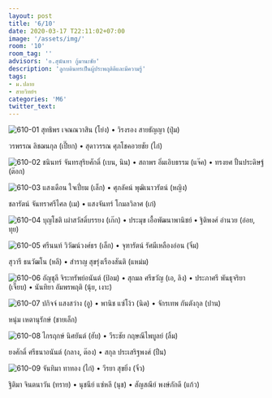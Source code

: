 ```yaml
---
layout: post
title: '6/10'
date: 2020-03-17 T22:11:02+07:00
image: '/assets/img/'
room: '10'
room_tag: ''
advisors: 'อ.สุนันทา กู้มานะชัย'
description: 'ลูกบดินทรเป็นผู้ประพฤติดีและมีความรู้'
tags:
- ม.ปลาย
- สายวิทย์ฯ
categories: 'M6'
twitter_text:
---
```

![610-01](https://res.cloudinary.com/dbruw74ms/image/upload/r_8,c_fit,w_760/v1584488111/610-01_g5f0xc.png)
สุทธิพร เจณณวาสิน (โย่ง) • วิรงรอง สายธัญญา (ปุ๋ม)

วรพรรณ ลิชฌนกุล (เปี๊ยก) • สุดาวรรณ ศุภโชคอวยชัย (ไก่)

![610-02](https://res.cloudinary.com/dbruw74ms/image/upload/r_8,c_fit,w_760/v1584488110/610-02_ruty5r.png)
ชนินทร์ จันทรสุริยศักดิ์ (เบน, นิน) • สถาพร อิ่มเอิบธรรม (แจ๊ค) • ทรงยศ ปั้นประดิษฐ์ (ต๊อก)

![610-03](https://res.cloudinary.com/dbruw74ms/image/upload/r_8,c_fit,w_760/v1584488113/610-03_ztmkhj.png)
แสงเดือน ใจเปี่ยม (เล็ก) • ศุภลัคน์ พุฒิเนาวรัตน์ (หญิง)

ชลารัตน์ จันทราศรีไศล (เม) • แสงจันทร์ โกมลวิลาศ (เก๋)

![610-04](https://res.cloudinary.com/dbruw74ms/image/upload/r_8,c_fit,w_760/v1584488112/610-04_udsevt.png)
บุญโชติ เผ่าสวัสดิ์บรรยง (เก๊ก) • ประมุข เอื้อพัฒนาพานิชย์ • ฐิติพงศ์ อำนวย (อ๋อย, ทุย)

![610-05](https://res.cloudinary.com/dbruw74ms/image/upload/r_8,c_fit,w_760/v1584488111/610-05_veao8p.png)
ศรีนนท์ วิวัฒน์วงศ์ธร (เล็ก) • จุฑารัตน์ รัศมีเหลืองอ่อน (จิ๋ม)

สุวารี ธนวัฒโน (หลี) • สำราญ สุขรุ่งเรืองสันติ (แหม่ม)

![610-06](https://res.cloudinary.com/dbruw74ms/image/upload/r_8,c_fit,w_760/v1584488120/610-06_ixz423.png)
อัญชุลี จิระทรัพย์อนันต์ (ป้อม) • สุกมล ศรีขวัญ (เอ, ลิง) • ประภาศรี พันธุจริยา (เจี๊ยบ) • นันทิยา อัมพรพฤติ (นุ้ย, เงาะ)

![610-07](https://res.cloudinary.com/dbruw74ms/image/upload/r_8,c_fit,w_760/v1584488114/610-07_dl7vot.png)
ปกิจจ์ แสงสว่าง (อู) • พานิช แซ่โง้ว (นิด) • จักรเทพ กันตังกุล (ปาน)

หนุ่ม เหตานุรักษ์ (ชายเล็ก)

![610-08](https://res.cloudinary.com/dbruw74ms/image/upload/r_8,c_fit,w_760/v1584488128/610-08_jzzukq.png)
ไกรฤกษ์ นิศยันต์ (ฮับ) • วีระชัย กฤษณีไพบูลย์ (ลิ้ม)

ยงศักดิ์ ศรีธนาอนันต์ (กลาง, ต๊อง) • สกุล ประเสริฐพงศ์ (ปืน)

![610-09](https://res.cloudinary.com/dbruw74ms/image/upload/r_8,c_fit,w_760/v1584488128/610-09_juglth.png)
จันทิมา ทาทอง (ไก่) • วีรยา สุขยิ่ง (จิ๋ว)

ฐิติมา จินตนาวัน (ทราย) • นุชนีย์ แซ่หลี (นุช) • สัญสณีย์ พงษ์ภักดี (แก้ว)
